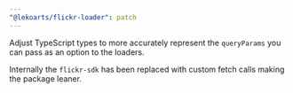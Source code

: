 ```yaml
---
"@lekoarts/flickr-loader": patch
---
```


Adjust TypeScript types to more accurately represent the `queryParams` you can pass as an option to the loaders.

Internally the `flickr-sdk` has been replaced with custom fetch calls making the package leaner.
